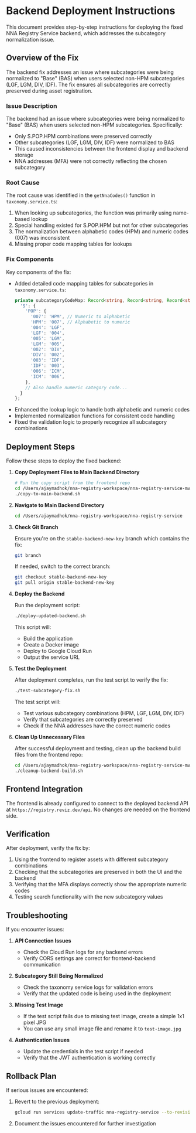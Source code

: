 # Backend Deployment Instructions

This document provides step-by-step instructions for deploying the fixed NNA Registry Service backend, which addresses the subcategory normalization issue.

## Overview of the Fix

The backend fix addresses an issue where subcategories were being normalized to "Base" (BAS) when users selected non-HPM subcategories (LGF, LGM, DIV, IDF). The fix ensures all subcategories are correctly preserved during asset registration.

### Issue Description

The backend had an issue where subcategories were being normalized to "Base" (BAS) when users selected non-HPM subcategories. Specifically:

- Only S.POP.HPM combinations were preserved correctly
- Other subcategories (LGF, LGM, DIV, IDF) were normalized to BAS
- This caused inconsistencies between the frontend display and backend storage
- NNA addresses (MFA) were not correctly reflecting the chosen subcategory

### Root Cause

The root cause was identified in the `getNnaCodes()` function in `taxonomy.service.ts`:

1. When looking up subcategories, the function was primarily using name-based lookup
2. Special handling existed for S.POP.HPM but not for other subcategories
3. The normalization between alphabetic codes (HPM) and numeric codes (007) was inconsistent
4. Missing proper code mapping tables for lookups

### Fix Components

Key components of the fix:
- Added detailed code mapping tables for subcategories in `taxonomy.service.ts`:
  ```typescript
  private subcategoryCodeMap: Record<string, Record<string, Record<string, string>>> = {
    'S': {
      'POP': {
        '007': 'HPM', // Numeric to alphabetic
        'HPM': '007', // Alphabetic to numeric
        '004': 'LGF',
        'LGF': '004',
        '005': 'LGM',
        'LGM': '005',
        '002': 'DIV',
        'DIV': '002',
        '003': 'IDF',
        'IDF': '003',
        '006': 'ICM',
        'ICM': '006',
      },
      // Also handle numeric category code...
    }
  };
  ```
- Enhanced the lookup logic to handle both alphabetic and numeric codes
- Implemented normalization functions for consistent code handling
- Fixed the validation logic to properly recognize all subcategory combinations

## Deployment Steps

Follow these steps to deploy the fixed backend:

1. **Copy Deployment Files to Main Backend Directory**

   ```bash
   # Run the copy script from the frontend repo
   cd /Users/ajaymadhok/nna-registry-workspace/nna-registry-service-mvp-frontend
   ./copy-to-main-backend.sh
   ```

2. **Navigate to Main Backend Directory**

   ```bash
   cd /Users/ajaymadhok/nna-registry-workspace/nna-registry-service
   ```

3. **Check Git Branch**

   Ensure you're on the `stable-backend-new-key` branch which contains the fix:

   ```bash
   git branch
   ```

   If needed, switch to the correct branch:

   ```bash
   git checkout stable-backend-new-key
   git pull origin stable-backend-new-key
   ```

4. **Deploy the Backend**

   Run the deployment script:

   ```bash
   ./deploy-updated-backend.sh
   ```

   This script will:
   - Build the application
   - Create a Docker image
   - Deploy to Google Cloud Run
   - Output the service URL

5. **Test the Deployment**

   After deployment completes, run the test script to verify the fix:

   ```bash
   ./test-subcategory-fix.sh
   ```

   The test script will:
   - Test various subcategory combinations (HPM, LGF, LGM, DIV, IDF)
   - Verify that subcategories are correctly preserved
   - Check if the NNA addresses have the correct numeric codes

6. **Clean Up Unnecessary Files**

   After successful deployment and testing, clean up the backend build files from the frontend repo:

   ```bash
   cd /Users/ajaymadhok/nna-registry-workspace/nna-registry-service-mvp-frontend
   ./cleanup-backend-build.sh
   ```

## Frontend Integration

The frontend is already configured to connect to the deployed backend API at `https://registry.reviz.dev/api`. No changes are needed on the frontend side.

## Verification

After deployment, verify the fix by:

1. Using the frontend to register assets with different subcategory combinations
2. Checking that the subcategories are preserved in both the UI and the backend
3. Verifying that the MFA displays correctly show the appropriate numeric codes
4. Testing search functionality with the new subcategory values

## Troubleshooting

If you encounter issues:

1. **API Connection Issues**
   - Check the Cloud Run logs for any backend errors
   - Verify CORS settings are correct for frontend-backend communication

2. **Subcategory Still Being Normalized**
   - Check the taxonomy service logs for validation errors
   - Verify that the updated code is being used in the deployment

3. **Missing Test Image**
   - If the test script fails due to missing test image, create a simple 1x1 pixel JPG
   - You can use any small image file and rename it to `test-image.jpg`

4. **Authentication Issues**
   - Update the credentials in the test script if needed
   - Verify that the JWT authentication is working correctly

## Rollback Plan

If serious issues are encountered:

1. Revert to the previous deployment:
   ```bash
   gcloud run services update-traffic nna-registry-service --to-revisions=PREVIOUS_REVISION_ID=100
   ```

2. Document the issues encountered for further investigation